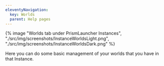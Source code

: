 ```yaml
---
eleventyNavigation:
  key: Worlds
  parent: Help pages
--- 
```


<div class="row">
  <div class="column">
      {% image "Worlds tab under PrismLauncher Instances", "./src/img/screenshots/InstanceWorldsLight.png", "./src/img/screenshots/InstanceWorldsDark.png" %}
  </div>
</div>

Here you can do some basic management of your worlds that you have in that Instance.
